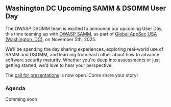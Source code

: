 ## Washington DC Upcoming SAMM & DSOMM User Day

The OWASP DSOMM team is excited to announce our upcoming User Day, this time teaming up with [OWASP SAMM](https://owasp.org/www-project-samm/), as part of [Global AppSec USA (Washington, DC)](https://owasp.glueup.com/event/owasp-2025-global-appsec-usa-washington-dc-131624/), on November 5th, 2025.

We’ll be spending the day sharing experiences, exploring real-world use of SAMM and DSOMM, and learning from each other about how to advance software security maturity. Whether you're deep into assessments or just getting started, we’d love to hear your perspective.

The [call for presentations](https://forms.gle/SzUKzVPQUTPJtwCw7) is now open. Come share your story!

### Agenda

Comming soon

